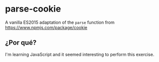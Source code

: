 # parse-cookie
A vanilla ES2015 adaptation of the `parse` function from https://www.npmjs.com/package/cookie

## ¿Por qué?
I'm learning JavaScript and it seemed interesting to perform this exercise.